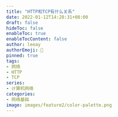 ```yaml
---
title: "HTTP和TCP有什么关系"
date: 2022-01-12T14:28:31+08:00
draft: false
hideToc: false
enableToc: true
enableTocContent: false
author: leoay
authorEmoji: 🎅
pinned: true
tags:
- 网络
- HTTP
- TCP
series:
- 计算机网络
categories:
- 网络基础
image: images/feature2/color-palette.png
---
```


